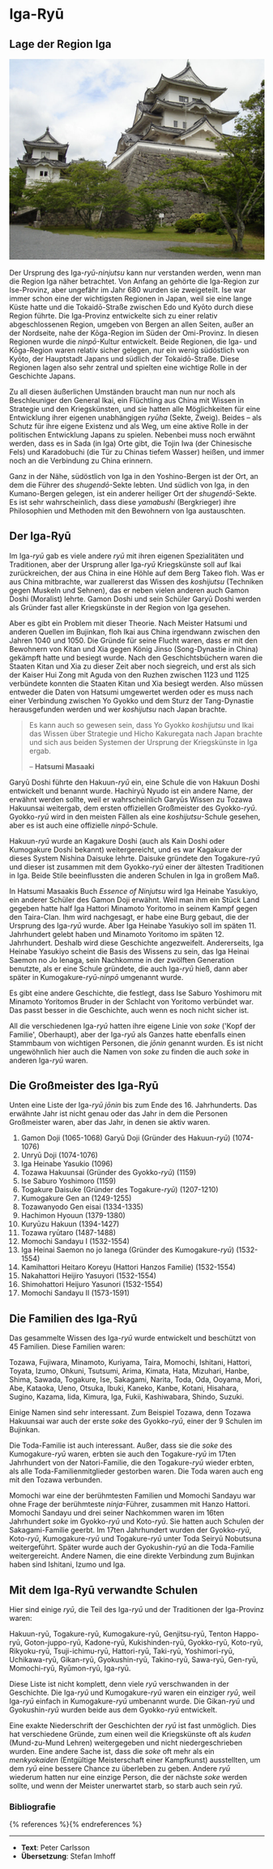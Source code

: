 # Iga-Ryū


## Lage der Region Iga

![Iga-Ueno Castle, by 利用者:＋－](/images/iga-ueno-castle.jpg "Iga-Ueno Castle, by 利用者:＋－")

Der Ursprung des Iga-*ryū-ninjutsu* kann nur verstanden werden, wenn man die Region Iga näher betrachtet. Von Anfang an gehörte die Iga-Region zur Ise-Provinz, aber ungefähr im Jahr 680 wurden sie zweigeteilt. Ise war immer schon eine der wichtigsten Regionen in Japan, weil sie eine lange Küste hatte und die Tokaidō-Straße zwischen Edo und Kyōto durch diese Region führte. Die Iga-Provinz entwickelte sich zu einer relativ abgeschlossenen Region, umgeben von Bergen an allen Seiten, außer an der Nordseite, nahe der Kōga-Region im Süden der Omi-Provinz. In diesen Regionen wurde die *ninpō*-Kultur entwickelt. Beide Regionen, die Iga- und Kōga-Region waren relativ sicher gelegen, nur ein wenig südöstlich von Kyōto, der Hauptstadt Japans und südlich der Tokaidō-Straße. Diese Regionen lagen also sehr zentral und spielten eine wichtige Rolle in der Geschichte Japans.

Zu all diesen äußerlichen Umständen braucht man nun nur noch als Beschleuniger den General Ikai, ein Flüchtling aus China mit Wissen in Strategie und den Kriegskünsten, und sie hatten alle Möglichkeiten für eine Entwicklung ihrer eigenen unabhängigen *ryūha* (Sekte, Zweig). Beides – als Schutz für ihre eigene Existenz und als Weg, um eine aktive Rolle in der politischen Entwicklung Japans zu spielen. Nebenbei muss noch erwähnt werden, dass es in Sada (in Iga) Orte gibt, die Tojin Iwa (der Chinesische Fels) und Karadobuchi (die Tür zu Chinas tiefem Wasser) heißen, und immer noch an die Verbindung zu China erinnern.

Ganz in der Nähe, südöstlich von Iga in den Yoshino-Bergen ist der Ort, an dem die Führer des *shugendō*-Sekte lebten. Und südlich von Iga, in den Kumano-Bergen gelegen, ist ein anderer heiliger Ort der *shugendō*-Sekte. Es ist sehr wahrscheinlich, dass diese *yamabushi* (Bergkrieger) ihre Philosophien und Methoden mit den Bewohnern von Iga austauschten.


## Der Iga-Ryū

Im Iga-*ryū* gab es viele andere *ryū* mit ihren eigenen Spezialitäten und Traditionen, aber der Ursprung aller Iga-*ryū* Kriegskünste soll auf Ikai zurückreichen, der aus China in eine Höhle auf dem Berg Takeo floh. Was er aus China mitbrachte, war zuallererst das Wissen des *koshijutsu* (Techniken gegen Muskeln und Sehnen), das er neben vielen anderen auch Gamon Doshi (Moralist) lehrte. Gamon Doshi und sein Schüler Garyū Doshi werden als Gründer fast aller Kriegskünste in der Region von Iga gesehen.

Aber es gibt ein Problem mit dieser Theorie. Nach Meister Hatsumi und anderen Quellen im Bujinkan, floh Ikai aus China irgendwann zwischen den Jahren 1040 und 1050. Die Gründe für seine Flucht waren, dass er mit den Bewohnern von Kitan und Xia gegen König Jinso (Song-Dynastie in China) gekämpft hatte und besiegt wurde. Nach den Geschichtsbüchern waren die Staaten Kitan und Xia zu dieser Zeit aber noch siegreich, und erst als sich der Kaiser Hui Zong mit Aguda von den Ruzhen zwischen 1123 und 1125 verbündete konnten die Staaten Kitan und Xia besiegt werden. Also müssen entweder die Daten von Hatsumi umgewertet werden oder es muss nach einer Verbindung zwischen Yo Gyokko und dem Sturz der Tang-Dynastie herausgefunden werden und wer *koshijutsu* nach Japan brachte.

> Es kann auch so gewesen sein, dass Yo Gyokko *koshijutsu* und Ikai das Wissen über Strategie und Hicho Kakuregata nach Japan brachte und sich aus beiden Systemen der Ursprung der Kriegskünste in Iga ergab.
>
> – **Hatsumi Masaaki**

Garyū Doshi führte den Hakuun-*ryū* ein, eine Schule die von Hakuun Doshi entwickelt und benannt wurde. Hachiryū Nyudo ist ein andere Name, der erwähnt werden sollte, weil er wahrscheinlich Garyūs Wissen zu Tozawa Hakuunsai weitergab, dem ersten offiziellen Großmeister des Gyokko-*ryū*. Gyokko-*ryū* wird in den meisten Fällen als eine *koshijutsu*-Schule gesehen, aber es ist auch eine offizielle *ninpō*-Schule.

Hakuun-*ryū* wurde an Kagakure Doshi (auch als Kain Doshi oder Kumogakure Doshi bekannt) weitergereicht, und es war Kagakure der dieses System Nishina Daisuke lehrte. Daisuke gründete den Togakure-*ryū* und dieser ist zusammen mit dem Gyokko-*ryū* einer der ältesten Traditionen in Iga. Beide Stile beeinflussten die anderen Schulen in Iga in großem Maß.

In Hatsumi Masaakis Buch <cite>Essence of Ninjutsu</cite> wird Iga Heinabe Yasukiyo, ein anderer Schüler des Gamon Doji erwähnt. Weil man ihm ein Stück Land gegeben hatte half Iga Hattori Minamoto Yoritomo in seinem Kampf gegen den Taira-Clan. Ihm wird nachgesagt, er habe eine Burg gebaut, die der Ursprung des Iga-*ryū* wurde. Aber Iga Heinabe Yasukiyo soll im späten 11. Jahrhundert gelebt haben und Minamoto Yoritomo im späten 12. Jahrhundert. Deshalb wird diese Geschichte angezweifelt. Andererseits, Iga Heinabe Yasukiyo scheint die Basis des Wissens zu sein, das Iga Heinai Saemon no Jo Ienaga, sein Nachkomme in der zwölften Generation benutzte, als er eine Schule gründete, die auch Iga-*ryū* hieß, dann aber später in Kumogakure-*ryū-ninpō* umgenannt wurde.

Es gibt eine andere Geschichte, die festlegt, dass Ise Saburo Yoshimoru mit Minamoto Yoritomos Bruder in der Schlacht von Yoritomo verbündet war. Das passt besser in die Geschichte, auch wenn es noch nicht sicher ist.

All die verschiedenen Iga-*ryū* hatten ihre eigene Linie von *soke* ('Kopf der Familie', Oberhaupt), aber der Iga-*ryū* als Ganzes hatte ebenfalls einen Stammbaum von wichtigen Personen, die *jōnin* genannt wurden. Es ist nicht ungewöhnlich hier auch die Namen von *soke* zu finden die auch *soke* in anderen Iga-*ryū* waren.


## Die Großmeister des Iga-Ryū

Unten eine Liste der Iga-*ryū* *jōnin* bis zum Ende des 16. Jahrhunderts. Das erwähnte Jahr ist nicht genau oder das Jahr in dem die Personen Großmeister waren, aber das Jahr, in denen sie aktiv waren.

1. Gamon Doji (1065-1068)
Garyū Doji (Gründer des Hakuun-*ryū*) (1074-1076)
3. Unryū Doji (1074-1076)
4. Iga Heinabe Yasukio (1096)
5. Tozawa Hakuunsai (Gründer des Gyokko-*ryū*) (1159)
6. Ise Saburo Yoshimoro (1159)
7. Togakure Daisuke (Gründer des Togakure-*ryū*) (1207-1210)
8. Kumogakure Gen an (1249-1255)
9. Tozawanyodo Gen eisai (1334-1335)
10. Hachimon Hyouun (1379-1380)
11. Kuryūzu Hakuun (1394-1427)
12. Tozawa ryūtaro (1487-1488)
13. Momochi Sandayu I (1532-1554)
14. Iga Heinai Saemon no jo Ianega (Gründer des Kumogakure-*ryū*) (1532-1554)
15. Kamihattori Heitaro Koreyu (Hattori Hanzos Familie) (1532-1554)
16. Nakahattori Heijiro Yasuyori (1532-1554)
17. Shimohattori Heijuro Yasunori (1532-1554)
18. Momochi Sandayu II (1573-1591)


## Die Familien des Iga-Ryū

Das gesammelte Wissen des Iga-*ryū* wurde entwickelt und beschützt von 45 Familien. Diese Familien waren:

Tozawa, Fujiwara, Minamoto, Kuriyama, Taira, Momochi, Ishitani, Hattori, Toyata, Izumo, Ohkuni, Tsutsumi, Arima, Kimata, Hata, Mizuhari, Hanbe, Shima, Sawada, Togakure, Ise, Sakagami, Narita, Toda, Oda, Ooyama, Mori, Abe, Kataoka, Ueno, Otsuka, Ibuki, Kaneko, Kanbe, Kotani, Hisahara, Sugino, Kazama, Iida, Kimura, Iga, Fukii, Kashiwabara, Shindo, Suzuki.

Einige Namen sind sehr interessant. Zum Beispiel Tozawa, denn Tozawa Hakuunsai war auch der erste *soke* des Gyokko-*ryū*, einer der 9 Schulen im Bujinkan.

Die Toda-Familie ist auch interessant. Außer, dass sie die *soke* des Kumogakure-*ryū* waren, erbten sie auch den Togakure-*ryū* im 17ten Jahrhundert von der Natori-Familie, die den Togakure-*ryū* wieder erbten, als alle Toda-Familienmitglieder gestorben waren. Die Toda waren auch eng mit den Tozawa verbunden.

Momochi war eine der berühmtesten Familien und Momochi Sandayu war ohne Frage der berühmteste *ninja*-Führer, zusammen mit Hanzo Hattori. Momochi Sandayu und drei seiner Nachkommen waren im 16ten Jahrhundert *soke* im Gyokko-*ryū* und Koto-*ryū*. Sie hatten auch Schulen der Sakagami-Familie geerbt. Im 17ten Jahrhundert wurden der Gyokko-*ryū*, Koto-*ryū*, Kumogakure-*ryū* und Togakure-*ryū* unter Toda Seiryū Nobutsuna weitergeführt. Später wurde auch der Gyokushin-*ryū* an die Toda-Familie weitergereicht. Andere Namen, die eine direkte Verbindung zum Bujinkan haben sind Ishitani, Izumo und Iga.

## Mit dem Iga-Ryū verwandte Schulen

Hier sind einige *ryū*, die Teil des Iga-*ryū* und der Traditionen der Iga-Provinz waren:

Hakuun-ryū, Togakure-ryū, Kumogakure-ryū, Genjitsu-ryū, Tenton Happo-ryū, Goton-juppo-ryū, Kadone-ryū, Kukishinden-ryū, Gyokko-ryū, Koto-ryū, Rikyoku-ryū, Tsuji-ichimu-ryū, Hattori-ryū, Taki-ryū, Yoshimori-ryū, Uchikawa-ryū, Gikan-ryū, Gyokushin-ryū, Takino-ryū, Sawa-ryū, Gen-ryū, Momochi-ryū, Ryūmon-ryū, Iga-ryū.

Diese Liste ist nicht komplett, denn viele *ryū* verschwanden in der Geschichte. Die Iga-*ryū* und Kumogakure-*ryū* waren ein einziger *ryū*, weil Iga-*ryū* einfach in Kumogakure-*ryū* umbenannt wurde. Die Gikan-*ryū* und Gyokushin-*ryū* wurden beide aus dem Gyokko-*ryū* entwickelt.

Eine exakte Niederschrift der Geschichten der *ryū* ist fast unmöglich. Dies hat verschiedene Gründe, zum einen weil die Kriegskünste oft als *kuden* (Mund-zu-Mund Lehren) weitergegeben und nicht niedergeschrieben wurden. Eine andere Sache ist, dass die *soke* oft mehr als ein *menkyokaiden* (Entgültige Meisterschaft einer Kampfkunst) ausstellten, um dem *ryū* eine bessere Chance zu überleben zu geben. Andere *ryū* wiederum hatten nur eine einzige Person, die der nächste *soke* werden sollte, und wenn der Meister unerwartet starb, so starb auch sein *ryū*.

### Bibliografie

{% references %}{% endreferences %}

---

- **Text**: Peter Carlsson
- **Übersetzung**: Stefan Imhoff
